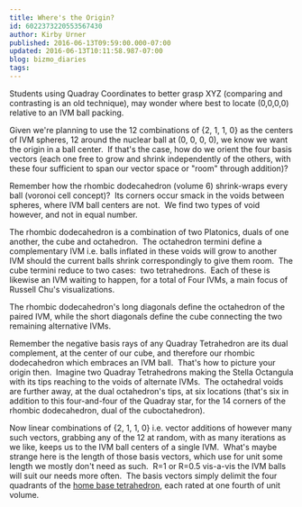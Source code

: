 ```yaml
---
title: Where's the Origin?
id: 6022373220553567430
author: Kirby Urner
published: 2016-06-13T09:59:00.000-07:00
updated: 2016-06-13T10:11:58.987-07:00
blog: bizmo_diaries
tags: 
---
```


[](http://www.grunch.net/synergetics/quadray/cube.gif)

Students using Quadray Coordinates to better grasp XYZ (comparing and contrasting is an old technique), may wonder where best to locate (0,0,0,0) relative to an IVM ball packing.

Given we're planning to use the 12 combinations of {2, 1, 1, 0} as the centers of IVM spheres, 12 around the nuclear ball at (0, 0, 0, 0), we know we want the origin in a ball center.  If that's the case, how do we orient the four basis vectors (each one free to grow and shrink independently of the others, with these four sufficient to span our vector space or "room" through addition)?

Remember how the rhombic dodecahedron (volume 6) shrink-wraps every ball (voronoi cell concept)?  Its corners occur smack in the voids between spheres, where IVM ball centers are not.  We find two types of void however, and not in equal number.

The rhombic dodecahedron is a combination of two Platonics, duals of one another, the cube and octahedron.  The octahedron termini define a complementary IVM i.e. balls inflated in these voids will grow to another IVM should the current balls shrink correspondingly to give them room.  The cube termini reduce to two cases:  two tetrahedrons.  Each of these is likewise an IVM waiting to happen, for a total of Four IVMs, a main focus of Russell Chu's visualizations.

The rhombic dodecahedron's long diagonals define the octahedron of the paired IVM, while the short diagonals define the cube connecting the two remaining alternative IVMs.

Remember the negative basis rays of any Quadray Tetrahedron are its dual complement, at the center of our cube, and therefore our rhombic dodecahedron which embraces an IVM ball.  That's how to picture your origin then.  Imagine two Quadray Tetrahedrons making the Stella Octangula with its tips reaching to the voids of alternate IVMs.  The octahedral voids are further away, at the dual octahedron's tips, at six locations (that's six in addition to this four-and-four of the Quadray star, for the 14 corners of the rhombic dodecahedron, dual of the cuboctahedron).

Now linear combinations of {2, 1, 1, 0} i.e. vector additions of however many such vectors, grabbing any of the 12 at random, with as many iterations as we like, keeps us to the IVM ball centers of a single IVM.  What's maybe strange here is the length of those basis vectors, which use for unit some length we mostly don't need as such.  R=1 or R=0.5 vis-a-vis the IVM balls will suit our needs more often.  The basis vectors simply delimit the four quadrants of the [home base tetrahedron](http://controlroom.blogspot.com/2016/06/putting-lid-on-it.html), each rated at one fourth of unit volume.